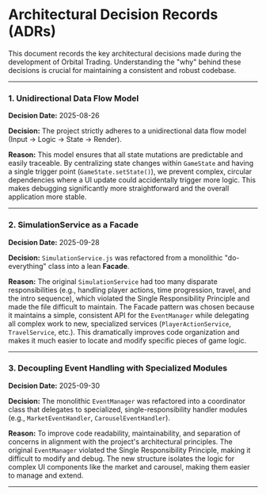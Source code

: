 # Architectural Decision Records (ADRs)

This document records the key architectural decisions made during the development of Orbital Trading. Understanding the "why" behind these decisions is crucial for maintaining a consistent and robust codebase.

---

### 1. Unidirectional Data Flow Model

**Decision Date:** 2025-08-26

**Decision:** The project strictly adheres to a unidirectional data flow model (Input -> Logic -> State -> Render).

**Reason:** This model ensures that all state mutations are predictable and easily traceable. By centralizing state changes within `GameState` and having a single trigger point (`GameState.setState()`), we prevent complex, circular dependencies where a UI update could accidentally trigger more logic. This makes debugging significantly more straightforward and the overall application more stable.

---

### 2. SimulationService as a Facade

**Decision Date:** 2025-09-28

**Decision:** `SimulationService.js` was refactored from a monolithic "do-everything" class into a lean **Facade**.

**Reason:** The original `SimulationService` had too many disparate responsibilities (e.g., handling player actions, time progression, travel, and the intro sequence), which violated the Single Responsibility Principle and made the file difficult to maintain. The Facade pattern was chosen because it maintains a simple, consistent API for the `EventManager` while delegating all complex work to new, specialized services (`PlayerActionService`, `TravelService`, etc.). This dramatically improves code organization and makes it much easier to locate and modify specific pieces of game logic.

---

### 3. Decoupling Event Handling with Specialized Modules

**Decision Date:** 2025-09-30

**Decision:** The monolithic `EventManager` was refactored into a coordinator class that delegates to specialized, single-responsibility handler modules (e.g., `MarketEventHandler`, `CarouselEventHandler`).

**Reason:** To improve code readability, maintainability, and separation of concerns in alignment with the project's architectural principles. The original `EventManager` violated the Single Responsibility Principle, making it difficult to modify and debug. The new structure isolates the logic for complex UI components like the market and carousel, making them easier to manage and extend.

---